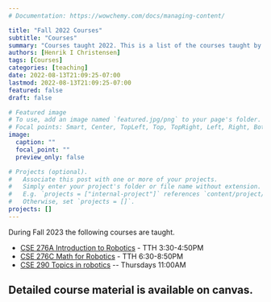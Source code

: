 ```yaml
---
# Documentation: https://wowchemy.com/docs/managing-content/

title: "Fall 2022 Courses"
subtitle: "Courses"
summary: "Courses taught 2022. This is a list of the courses taught by Prof. Christensen during the Fall quarter at UCSD"
authors: [Henrik I Christensen]
tags: [Courses]
categories: [teaching]
date: 2022-08-13T21:09:25-07:00
lastmod: 2022-08-13T21:09:25-07:00
featured: false
draft: false

# Featured image
# To use, add an image named `featured.jpg/png` to your page's folder.
# Focal points: Smart, Center, TopLeft, Top, TopRight, Left, Right, BottomLeft, Bottom, BottomRight.
image:
  caption: ""
  focal_point: ""
  preview_only: false

# Projects (optional).
#   Associate this post with one or more of your projects.
#   Simply enter your project's folder or file name without extension.
#   E.g. `projects = ["internal-project"]` references `content/project/deep-learning/index.md`.
#   Otherwise, set `projects = []`.
projects: []
---
```


During Fall 2023 the following courses are taught. 

- [CSE 276A Introduction to Robotics](https://www.hichristensen.com/CSE276A-23) - TTH 3:30-4:50PM
- [CSE 276C Math for Robotics](https://www.hichristensen.com/CSE276C-23) - TTH 6:30-8:50PM
- [CSE 290 Topics in robotics](https://www.hichristensen.com/CSE290-F23) -- Thursdays 11:00AM

Detailed course material is available on canvas. 
---
